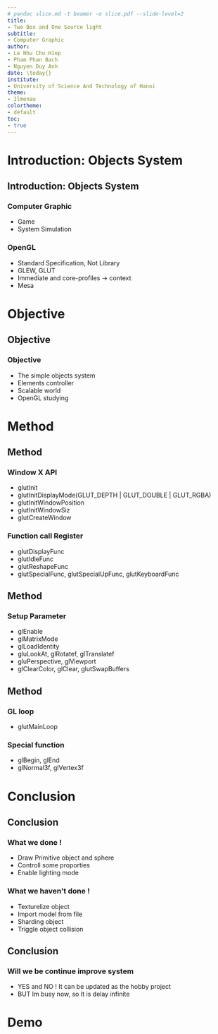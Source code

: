 ```yaml
---
# pandoc slice.md -t beamer -o slice.pdf --slide-level=2
title:
- Two Box and One Source light
subtitle:
- Computer Graphic
author:
- Le Nhu Chu Hiep
- Pham Phan Bach
- Nguyen Duy Anh
date: \today{}
institute:
- University of Science And Technology of Hanoi
theme:
- Ilmenau
colortheme:
- default
toc:
- true
---
```


# Introduction: Objects System
## Introduction: Objects System
### Computer Graphic
* Game
* System Simulation

### OpenGL
* Standard Specification, Not Library
* GLEW, GLUT
* Immediate and core-profiles -> context
* Mesa

# Objective
## Objective
### Objective
* The simple objects system
* Elements controller
* Scalable world
* OpenGL studying

# Method
## Method
### Window X API
* glutInit
* glutInitDisplayMode(GLUT_DEPTH | GLUT_DOUBLE | GLUT_RGBA)
* glutInitWindowPosition
* glutInitWindowSiz
* glutCreateWindow

### Function call Register
* glutDisplayFunc
* glutIdleFunc
* glutReshapeFunc
* glutSpecialFunc, glutSpecialUpFunc, glutKeyboardFunc

## Method
### Setup Parameter
* glEnable
* glMatrixMode
* glLoadIdentity
* gluLookAt, glRotatef, glTranslatef
* gluPerspective, glViewport
* glClearColor, glClear, glutSwapBuffers

## Method
### GL loop
* glutMainLoop

### Special function
* glBegin, glEnd
* glNormal3f, glVertex3f

# Conclusion
## Conclusion
### What we done !
* Draw Primitive object and sphere
* Controll some proporties
* Enable lighting mode

### What we haven't done !
* Texturelize object
* Import model from file
* Sharding object
* Triggle object collision

## Conclusion
### Will we be continue improve system
* YES and NO ! It can be updated as the hobby project
* BUT Im busy now, so It is delay infinite

# Demo


